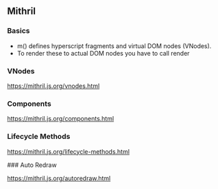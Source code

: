 ## Mithril

### Basics

* m() defines hyperscript fragments and virtual DOM nodes (VNodes).
* To render these to actual DOM nodes you have to call render

### VNodes

https://mithril.js.org/vnodes.html

### Components 

https://mithril.js.org/components.html

### Lifecycle Methods

https://mithril.js.org/lifecycle-methods.html

### Auto Redraw

https://mithril.js.org/autoredraw.html
